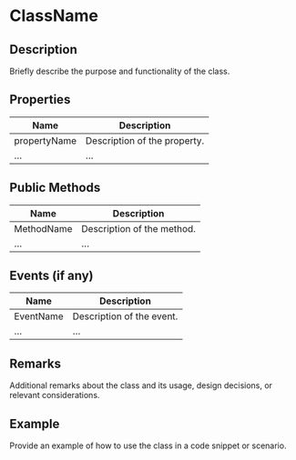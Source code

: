 # ClassName

## Description

Briefly describe the purpose and functionality of the class.

## Properties

| **Name**     | **Description**              |
| ------------ | ---------------------------- |
| propertyName | Description of the property. |
| …            | …                            |

## Public Methods

| **Name**   | **Description**            |
| ---------- | -------------------------- |
| MethodName | Description of the method. |
| …          | …                          |

## Events (if any)

| **Name**  | **Description**           |
| --------- | ------------------------- |
| EventName | Description of the event. |
| …         | …                         |

## Remarks

Additional remarks about the class and its usage, design decisions, or relevant considerations.

## Example

Provide an example of how to use the class in a code snippet or scenario.
